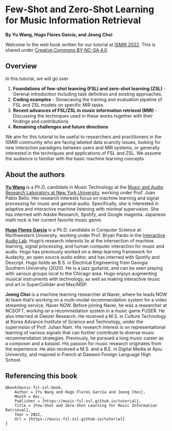 # Few-Shot and Zero-Shot Learning for Music Information Retrieval

**By Yu Wang, Hugo Flores García, and Jeong Choi**

Welcome to the web book written for our tutorial at [ISMIR 2022](https://ismir2022.ismir.net/). This is shared under [Creative Commons BY-NC-SA 4.0](https://github.com/music-fsl-zsl/tutorial/blob/main/LICENSE).

## Overview
In this tutorial, we will go over
1. **Foundations of few-shot leanring (FSL) and zero-shot learning (ZSL)** - Gerenal introduction including task definition and existing approaches.
2. **Coding examples** - Showcasing the training and evaluation pipeline of FSL and ZSL models on specific MIR tasks.
3. **Recent advances of FSL/ZSL in music information retrieval (MIR)** - Discussing the techniques used in these works together with their findings and contributions
4. **Remaining challenges and future directions**

We aim for this tutorial to be useful to researchers and practitioners in the ISMIR community who are facing labeled data scarcity issues, looking for new interaction paradigms between users and MIR systems, or generally interested in the techniques and applications of FSL and ZSL. We assume the audience is familiar with the basic machine learning concepts.

## About the authors

[**Yu Wang**](https://y-wang.weebly.com/) is a Ph.D. candidate in Music Technology at the [Music and Audio Research Laboratory at New York University](https://steinhardt.nyu.edu/marl), working under Prof. Juan Pablo Bello. Her research interests focus on machine learning and signal processing for music and general audio. Specifically, she is interested in adaptive and interactive machine listening with minimal supervision. She has interned with Adobe Research, Spotify, and Google magenta. Japanese math rock is her current favorite music genre.

[**Hugo Flores García**](https://hugofloresgarcia.github.io) is a Ph.D. candidate in Computer Science at Northwestern University, working under Prof. Bryan Pardo in the [Interactive Audio Lab](https://interactiveaudiolab.github.io). Hugo’s research interests lie at the intersection of machine learning, signal processing, and human computer interaction for music and audio. Hugo has previously worked on a deep learning framework for Audacity, an open source audio editor, and has interned with Spotify and Descript. Hugo holds an B.S. in Electrical Engineering from Georgia Southern University (2020). He is a jazz guitarist, and can be seen playing with various groups local to the Chicago area. Hugo enjoys augmenting musical instruments with technology, as well as making interactive music and art in SuperCollider and Max/MSP.

**Jeong Choi** is a machine learning researcher at Naver, where he leads NOW AI team that’s working on a multi-modal recommendation system for a video streaming service, Naver NOW. Before joining Naver, he was a researcher at NCSOFT, working on a recommedation system in a music game FUSER. He also interned at Deezer Research. He received a M.S. in Culture Technology at Korea Advance Institute of Science and Technology, under the supervision of Prof. Juhan Nam. His research interest is on representational learning of various signals that can further contribute to diverse music recommendation strategies. Previously, he pursued a long music career as a composer and a bassist. His passion for music research originates from the experience. He also received a M.S. and a B.E. in Digital Media at Ajou University, and majored in French at Daewon Foreign Language High School.

## Referencing this book
```
@book{music-fsl-zsl:book,
	Author = {Yu Wang and Hugo Flores García and Jeong Choi},
	Month = Dec.,
	Publisher = {https://music-fsl-zsl.github.io/tutorial},
	Title = {Few-Shot and Zero-Shot Learning for Music Information Retrieval},
	Year = 2022,
	Url = {https://music-fsl-zsl.github.io/tutorial}
}
```

